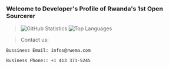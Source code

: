 ### Welcome to Developer's Profile of Rwanda's 1st Open Sourcerer
> ![GitHub Statistics](https://github-readme-stats.vercel.app/api?username=rwema3&theme=transparent)
> ![Top Languages](https://github-readme-stats.vercel.app/api/top-langs/?username=rwema3&show_icons=true&theme=transparent)

>Contact us:
```
Bussiness Email: infos@rwema.com
```
```
Business Phone:: +1 413 371-5245
```


